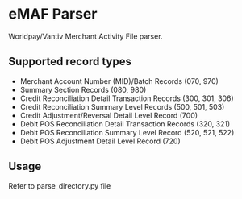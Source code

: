 # eMAF Parser
Worldpay/Vantiv Merchant Activity File parser.

## Supported record types
- Merchant Account Number (MID)/Batch Records (070, 970)
- Summary Section Records (080, 980)
- Credit Reconciliation Detail Transaction Records (300, 301, 306)
- Credit Reconciliation Summary Level Records (500, 501, 503)
- Credit Adjustment/Reversal Detail Level Record (700)
- Debit POS Reconciliation Detail Transaction Records (320, 321)
- Debit POS Reconciliation Summary Level Record (520, 521, 522)
- Debit POS Adjustment Detail Level Record (720)


## Usage
Refer to parse_directory.py file


